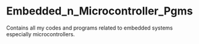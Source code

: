 Embedded_n_Microcontroller_Pgms
===============================

Contains all my codes and programs related to embedded systems especially microcontrollers.
